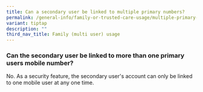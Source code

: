 ```yaml
---
title: Can a secondary user be linked to multiple primary numbers?
permalink: /general-info/family-or-trusted-care-usage/multiple-primary-numbers/
variant: tiptap
description: ""
third_nav_title: Family (multi user) usage
---
```

<h3>Can the secondary user be linked to more than one primary users mobile number?</h3>
<p>No. As a security feature, the secondary user's account can only be linked
to one mobile user at any one time.</p>